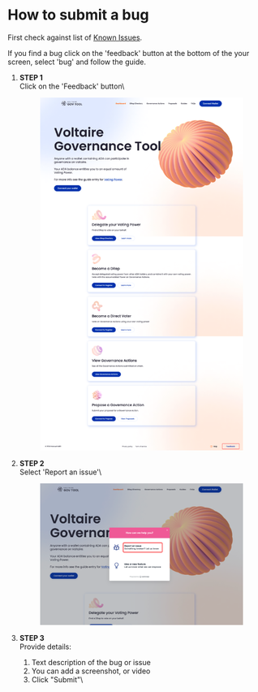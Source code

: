 # How to submit a bug

First check against list of [Known Issues](broken-reference).

If you find a bug click on the 'feedback' button at the bottom of the your screen, select 'bug' and follow the guide.

1.  **STEP 1**\
    Click on the 'Feedback' button\


    <figure><img src="../.gitbook/assets/Bug 1.png" alt=""><figcaption></figcaption></figure>
2.  **STEP  2**\
    Select 'Report an issue'\


    <figure><img src="../.gitbook/assets/bug 2.png" alt=""><figcaption></figcaption></figure>
3. **STEP 3**\
   Provide details:&#x20;
   1. Text description of the bug or issue
   2. You can add a screenshot, or video
   3. Click "Submit"\


